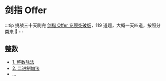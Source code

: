 # 剑指 Offer

:::tip
挑战三十天刷完 [剑指 Offer 专项突破版](https://www.nowcoder.com/exam/oj/ta?page=1&tpId=13&type=13)，119 道题，大概一天四道，按照分类来 🐷
:::

## 整数

- [1. 整数除法](/algo/offer/1)
- [2. 二进制加法](/algo/offer/2)
- ...